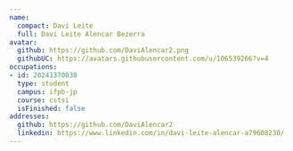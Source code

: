 ```yaml
---
name:
  compact: Davi Leite
  full: Davi Leite Alencar Bezerra
avatar:
  github: https://github.com/DaviAlencar2.png
  githubUC: https://avatars.githubusercontent.com/u/106539266?v=4
occupations:
- id: 20241370038
  type: student
  campus: ifpb-jp
  course: cstsi
  isFinished: false
addresses:
  github: https://github.com/DaviAlencar2
  linkedin: https://www.linkedin.com/in/davi-leite-alencar-a79608230/
---
```

